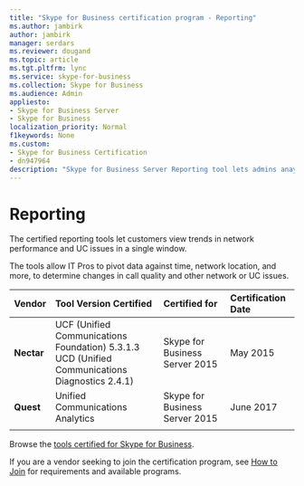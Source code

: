 ```yaml
---
title: "Skype for Business certification program - Reporting"
ms.author: jambirk
author: jambirk
manager: serdars
ms.reviewer: dougand
ms.topic: article
ms.tgt.pltfrm: lync
ms.service: skype-for-business
ms.collection: Skype for Business
ms.audience: Admin
appliesto:
- Skype for Business Server
- Skype for Business 
localization_priority: Normal
f1keywords: None
ms.custom:
- Skype for Business Certification
- dn947964
description: "Skype for Business Server Reporting tool lets admins anayze and pivot data against time, network location, and more, to determine changes in call quality and other network or UC issues."
---
```

 
# Reporting
The certified reporting tools let customers view trends in network performance and UC issues in a single window.

The tools allow IT Pros to pivot data against time, network location, and more, to determine changes in call quality and other network or UC issues.

|Vendor  |Tool Version Certified  |Certified for  |Certification Date  |
|:--- |:---|:---|:---|
|**Nectar** |UCF (Unified Communications Foundation) 5.3.1.3 </br> UCD (Unified Communications Diagnostics 2.4.1) |Skype for Business Server 2015 |May 2015|
|**Quest**| Unified Communications Analytics|Skype for Business Server 2015| June 2017 |
|      |         |         |         |


Browse the [tools certified for Skype for Business](http://partnersolutions.skypeforbusiness.com/solutionscatalog/it-pro).

If you are a vendor seeking to join the certification program, see [How to Join](how-to-join.md) for requirements and available programs.


